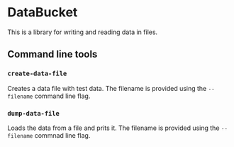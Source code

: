 # DataBucket

This is a library for writing and reading data in files.

## Command line tools

### `create-data-file`

Creates a data file with test data. The filename is provided using the `--filename` command line flag.

### `dump-data-file`

Loads the data from a file and prits it. The filename is provided using the `--filename` commnad line flag.
